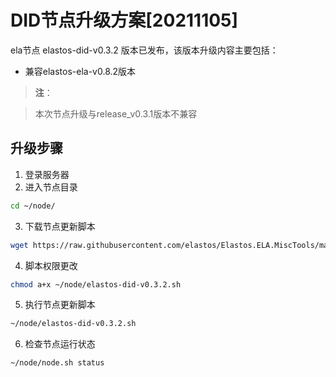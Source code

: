 # DID节点升级方案[20211105]

ela节点 elastos-did-v0.3.2 版本已发布，该版本升级内容主要包括：
- 兼容elastos-ela-v0.8.2版本

> **注**：

> 本次节点升级与release_v0.3.1版本不兼容

## 升级步骤

1. 登录服务器
2. 进入节点目录

```bash
cd ~/node/
```

3. 下载节点更新脚本

```bash
wget https://raw.githubusercontent.com/elastos/Elastos.ELA.MiscTools/master/upgrade/did/elastos-did-v0.3.2.sh
```
4. 脚本权限更改

```bash
chmod a+x ~/node/elastos-did-v0.3.2.sh
```

5. 执行节点更新脚本

```bash
~/node/elastos-did-v0.3.2.sh
```

6. 检查节点运行状态

```bash
~/node/node.sh status
```